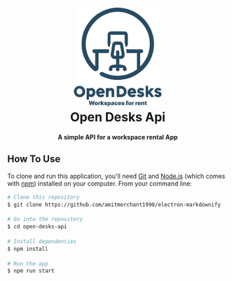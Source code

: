 <h1 align="center">
  <br>
  <a href=""><img src="logo.png" alt="OpenDeskAPI" width="200"></a>
  <br>
  Open Desks Api
  <br>
</h1>

<h4 align="center">A simple API for a workspace rental App</h4>

## How To Use

To clone and run this application, you'll need [Git](https://git-scm.com) and [Node.js](https://nodejs.org/en/download/) (which comes with [npm](http://npmjs.com)) installed on your computer. From your command line:

```bash
# Clone this repository
$ git clone https://github.com/amitmerchant1990/electron-markdownify

# Go into the repository
$ cd open-desks-api

# Install dependencies
$ npm install

# Run the app
$ npm run start
```
